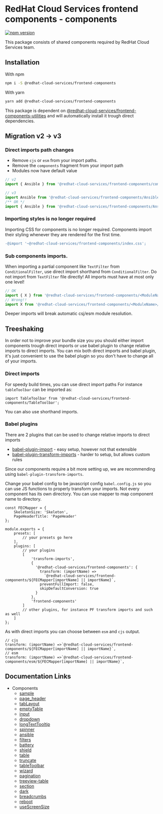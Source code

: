 # RedHat Cloud Services frontend components - components
[![npm version](https://badge.fury.io/js/%40redhat-cloud-services%2Ffrontend-components.svg)](https://badge.fury.io/js/%40redhat-cloud-services%2Ffrontend-components)

This package consists of shared components required by RedHat Cloud Services team.

## Installation
With npm 
```bash
npm i -S @redhat-cloud-services/frontend-components
```

With yarn
```bash
yarn add @redhat-cloud-services/frontend-components
```

This package is dependent on [@redhat-cloud-services/frontend-components-utilities](https://www.npmjs.com/package/@redhat-cloud-services/frontend-components-utilities) and will automatically install it trough direct dependencies.

## Migration v2 -> v3

### Direct imports path changes

- Remove `cjs` or `esm` from your import paths.
- Remove the `components` fragment from your import path
- Modules now have default value

```jsx
// v2
import { Ansible } from '@redhat-cloud-services/frontend-components/components/cjs/Ansible';

// v3
import Ansible from '@redhat-cloud-services/frontend-components/Ansible';
/** OR */
import { Ansible } from '@redhat-cloud-services/frontend-components/Ansible';
```

### Importing styles is no longer required

Importing CSS for components is no longer required. Components import their styling whenever they are rendered for the first time.

```diff
-@import '~@redhat-cloud-services/frontend-components/index.css';
```

### Sub components imports.

When importing a partial component like `TextFilter` from `ConditionalFilter`, use direct import shorthand from `ConditionalFilter`. Do not import from `TextFilter` file directly!
All imports must have at most only one level!

```jsx
// OK
import { X } from '@redhat-cloud-services/frontend-components/<ModuleName>'
// Wrong!!
import X from '@redhat-cloud-services/frontend-components/<ModuleName>/X'

```
Deeper imports will break automatic csj/esm module resolution.


## Treeshaking

In order not to improve your bundle size you you should either import components trough direct imports or use babel plugin to change relative imports to direct imports. You can mix both direct imports and babel plugin, it's just convenient to use the babel plugin so you don't have to change all of your imports.


### Direct imports

For speedy build times, you can use direct import paths For instance `tableToolbar` can be imported as:
```JSX
import TableToolbar from '@redhat-cloud-services/frontend-components/TableToolbar';
```

You can also use shorthand imports.

### Babel plugins

There are 2 plugins that can be used to change relative imports to direct imports
* [babel-plugin-import](https://www.npmjs.com/package/babel-plugin-import) - easy setup, however not that extensible
* [babel-plugin-transform-imports](https://www.npmjs.com/package/babel-plugin-transform-imports) - harder to setup, but allows custom rules

Since our components require a bit more setting up, we are recommending using `babel-plugin-transform-imports`.

Change your babel config to be javascript config `babel.config.js` so you can use JS functions to properly transform your imports.
Not every component has its own directory. You can use mapper to map component name to directory.

```JS
const FECMapper = {
    SkeletonSize: 'Skeleton',
    PageHeaderTitle: 'PageHeader'
};

module.exports = {
    presets: [
        // your presets go here
    ],
    plugins: [
        // your plugins
        [
            'transform-imports',
            {
              '@redhat-cloud-services/frontend-components': {
                transform: (importName) =>
                  `@redhat-cloud-services/frontend-components/${FECMapper[importName] || importName}`,
                preventFullImport: false,
                skipDefaultConversion: true
              }
            },
            'frontend-components'
        ]
        // other plugins, for instance PF transform imports and such as well
    ]
};
```

As with direct imports you can choose between `esm` and `cjs` output.

```JS
// cjs
transform: (importName) =>`@redhat-cloud-services/frontend-components/${FECMapper[importName] || importName}`,
// esm
transform: (importName) =>`@redhat-cloud-services/frontend-components/esm/${FECMapper[importName] || importName}`,

```

## Documentation Links

* Components
  * [sample](doc/sample.md)
  * [page_header](doc/page_header.md)
  * [tabLayout](doc/tabLayout.md)
  * [emptyTable](doc/emptyTable.md)
  * [input](doc/input.md)
  * [dropdown](doc/dropdown.md)
  * [longTextTooltip](doc/longTextTooltip.md)
  * [spinner](doc/spinner.md)
  * [ansible](doc/ansible.md)
  * [filters](doc/filters.md)
  * [battery](doc/battery.md)
  * [shield](doc/shield.md)
  * [table](doc/table.md)
  * [truncate](doc/truncate.md)
  * [tableToolbar](doc/tableToolbar.md)
  * [wizard](doc/wizard.md)
  * [pagination](doc/pagination.md)
  * [treeview-table](doc/treeview-table.md)
  * [section](doc/section.md)
  * [dark](doc/dark.md)
  * [breadcrumbs](doc/breadcrumbs.md)
  * [reboot](doc/reboot.md)
  * [useScreenSize](doc/useScreenSize.md)
